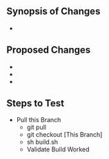 ## Synopsis of Changes

  -

## Proposed Changes

  -
  -
  -
  
## Steps to Test
  
  - Pull this Branch
    - git pull
    - git checkout [This Branch]
    - sh build.sh
    - Validate Build Worked
